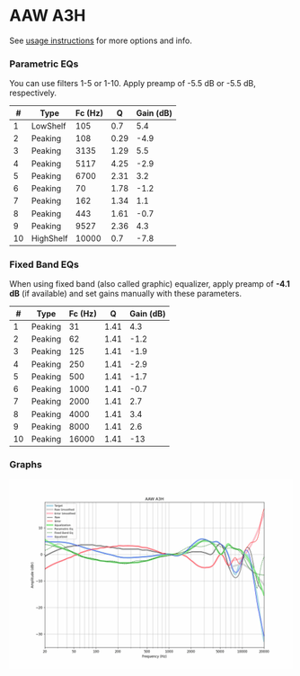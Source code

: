 # AAW A3H
See [usage instructions](https://github.com/jaakkopasanen/AutoEq#usage) for more options and info.

### Parametric EQs
You can use filters 1-5 or 1-10. Apply preamp of -5.5 dB or -5.5 dB, respectively.

|   # | Type      |   Fc (Hz) |    Q |   Gain (dB) |
|-----|-----------|-----------|------|-------------|
|   1 | LowShelf  |       105 | 0.7  |         5.4 |
|   2 | Peaking   |       108 | 0.29 |        -4.9 |
|   3 | Peaking   |      3135 | 1.29 |         5.5 |
|   4 | Peaking   |      5117 | 4.25 |        -2.9 |
|   5 | Peaking   |      6700 | 2.31 |         3.2 |
|   6 | Peaking   |        70 | 1.78 |        -1.2 |
|   7 | Peaking   |       162 | 1.34 |         1.1 |
|   8 | Peaking   |       443 | 1.61 |        -0.7 |
|   9 | Peaking   |      9527 | 2.36 |         4.3 |
|  10 | HighShelf |     10000 | 0.7  |        -7.8 |

### Fixed Band EQs
When using fixed band (also called graphic) equalizer, apply preamp of **-4.1 dB** (if available) and set gains manually with these parameters.

|   # | Type    |   Fc (Hz) |    Q |   Gain (dB) |
|-----|---------|-----------|------|-------------|
|   1 | Peaking |        31 | 1.41 |         4.3 |
|   2 | Peaking |        62 | 1.41 |        -1.2 |
|   3 | Peaking |       125 | 1.41 |        -1.9 |
|   4 | Peaking |       250 | 1.41 |        -2.9 |
|   5 | Peaking |       500 | 1.41 |        -1.7 |
|   6 | Peaking |      1000 | 1.41 |        -0.7 |
|   7 | Peaking |      2000 | 1.41 |         2.7 |
|   8 | Peaking |      4000 | 1.41 |         3.4 |
|   9 | Peaking |      8000 | 1.41 |         2.6 |
|  10 | Peaking |     16000 | 1.41 |       -13   |

### Graphs
![](./AAW%20A3H.png)
